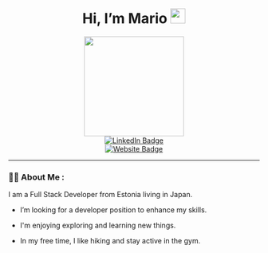 <h1 align="center">
  Hi, I’m Mario 
  <img src="https://media.giphy.com/media/hvRJCLFzcasrR4ia7z/giphy.gif" width="30px"/>
</h1>

<div id="header" align="center">
  <img src="https://media1.giphy.com/media/bGgsc5mWoryfgKBx1u/giphy.gif?cid=ecf05e47ir4e8kmhm1p3b916ewhyamnegp0we0tssg370nvt&ep=v1_gifs_search&rid=giphy.gif&ct=g" width="200" />
</div>

<div id="badges" align="center">
  <a href="www.linkedin.com/in/mario-paju">
    <img src="https://img.shields.io/badge/LinkedIn-blue?style=for-the-badge&logo=linkedin&logoColor=white" alt="LinkedIn Badge"/>
  </a>
    <br>
  <a href="https://www.mariopaju.me">
    <img src="https://img.shields.io/badge/Website-blue?style=for-the-badge&logo=firefox&logoColor=white" alt="Website Badge"/>
  </a>
</div>

---

### :man_technologist: About Me :

I am a Full Stack Developer from Estonia living in Japan.

-  I’m looking for a developer position to enhance my skills.

-  I'm enjoying exploring and learning new things.

-  In my free time, I like hiking and stay active in the gym.
